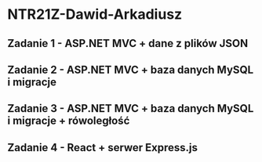# NTR21Z-Dawid-Arkadiusz

## Zadanie 1 - ASP.NET MVC + dane z plików JSON

## Zadanie 2 - ASP.NET MVC + baza danych MySQL i migracje

## Zadanie 3 - ASP.NET MVC + baza danych MySQL i migracje + rówoległość

## Zadanie 4 - React + serwer Express.js